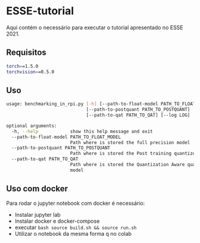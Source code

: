 # ESSE-tutorial

Aqui contém o necessário para executar o tutorial apresentado no ESSE 2021.


## **Requisitos**

```bash
torch==1.5.0
torchvision==0.5.0
```

## **Uso**

```bash
usage: benchmarking_in_rpi.py [-h] [--path-to-float-model PATH_TO_FLOAT_MODEL]
                              [--path-to-postquant PATH_TO_POSTQUANT]
                              [--path-to-qat PATH_TO_QAT] [--log LOG]

optional arguments:
  -h, --help            show this help message and exit
  --path-to-float-model PATH_TO_FLOAT_MODEL
                        Path where is stored the full precision model
  --path-to-postquant PATH_TO_POSTQUANT
                        Path where is stored the Post training quantized model
  --path-to-qat PATH_TO_QAT
                        Path where is stored the Quantization Aware quantized
                        model
```

## **Uso com docker**
Para rodar o jupyter notebook com docker é necessário:
-   Instalar jupyter lab
-   Instalar docker e docker-compose
-   executar ```bash source build.sh && source run.sh``` 
-   Utilizar o notebook da mesma forma q no colab
